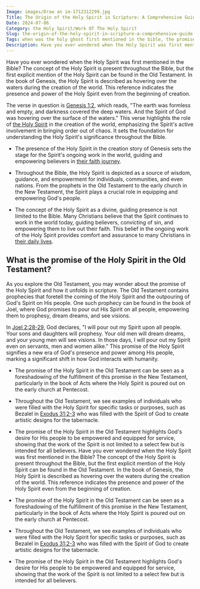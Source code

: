 ```yaml
---
Image: images/Draw an im-1712312299.jpg
Title: The Origin of the Holy Spirit in Scripture: A Comprehensive Guide
Date: 2024-07-06
Category: the Holy Spirit/Work Of The Holy Spirit
Slug: the-origin-of-the-holy-spirit-in-scripture-a-comprehensive-guide
Tags: when was the holy ghost first mentioned in the bible, the promise of the holy spirit in the old testament, when was the holy spirit first mentioned in the bible, the first mention of the holy spirit in the bible, when is holy spirit first mentioned in bible, verses about the holy spirit in the old testament, did the holy spirit exist in the old testament, holy spirit in the old testament verses, the holy spirit, work of the holy spirit
Description: Have you ever wondered when the Holy Spirit was first mentioned in the Bible The concept of the Holy Spirit is present throughout the Bible but the first explicit mention of the Holy Spirit can be found in the Old Testament In the book of Genesis the Holy Spirit is
---
```




Have you ever wondered when the Holy Spirit was first mentioned in the Bible? The concept of the Holy Spirit is present throughout the Bible, but the first explicit mention of the Holy Spirit can be found in the Old Testament. In the book of Genesis, the Holy Spirit is described as hovering over the waters during the creation of the world. This reference indicates the presence and power of the Holy Spirit even from the beginning of creation.

The verse in question is [Genesis 1:2](https://www.bibleref.com/Genesis/1/Genesis-1-2.html), which reads, "The earth was formless and empty, and darkness covered the deep waters. And the Spirit of God was hovering over the surface of the waters." This verse highlights the role of [the Holy Spirit](/praying-for-a-sick-friend-discovering-hope-and-comfort-through-faith) in the creation of the world, emphasizing the Spirit's active involvement in bringing order out of chaos. It sets the foundation for understanding the Holy Spirit's significance throughout the Bible.

- The presence of the Holy Spirit in the creation story of Genesis sets the stage for the Spirit's ongoing work in the world, guiding and empowering believers in [their faith journey](/ultimate-guide-to-planning-engaging-and-fruitful-bible-studies-for-small-groups).

- Throughout the Bible, the Holy Spirit is depicted as a source of wisdom, guidance, and empowerment for individuals, communities, and even nations. From the prophets in the Old Testament to the early church in the New Testament, the Spirit plays a crucial role in equipping and empowering God's people.

- The concept of the Holy Spirit as a divine, guiding presence is not limited to the Bible. Many Christians believe that the Spirit continues to work in the world today, guiding believers, convicting of sin, and empowering them to live out their faith. This belief in the ongoing work of the Holy Spirit provides comfort and assurance to many Christians in [their daily lives](/discover-the-shortest-chapter-in-the-bible-a-hidden-gem-for-christian-readers).

## What is the promise of the Holy Spirit in the Old Testament?

As you explore the Old Testament, you may wonder about the promise of the Holy Spirit and how it unfolds in scripture. The Old Testament contains prophecies that foretell the coming of the Holy Spirit and the outpouring of God's Spirit on His people. One such prophecy can be found in the book of Joel, where God promises to pour out His Spirit on all people, empowering them to prophesy, dream dreams, and see visions.

In [Joel 2:28-29](https://www.bibleref.com/Joel/2/Joel-2-28.html), God declares, "I will pour out my Spirit upon all people. Your sons and daughters will prophesy. Your old men will dream dreams, and your young men will see visions. In those days, I will pour out my Spirit even on servants, men and women alike." This promise of the Holy Spirit signifies a new era of God's presence and power among His people, marking a significant shift in how God interacts with humanity.

- The promise of the Holy Spirit in the Old Testament can be seen as a foreshadowing of the fulfillment of this promise in the New Testament, particularly in the book of Acts where the Holy Spirit is poured out on the early church at Pentecost.
- Throughout the Old Testament, we see examples of individuals who were filled with the Holy Spirit for specific tasks or purposes, such as Bezalel in [Exodus 31:2-3](https://www.bibleref.com/Exodus/31/Exodus-31-2.html) who was filled with the Spirit of God to create artistic designs for the tabernacle.
- The promise of the Holy Spirit in the Old Testament highlights God's desire for His people to be empowered and equipped for service, showing that the work of the Spirit is not limited to a select few but is intended for all believers.
Have you ever wondered when the Holy Spirit was first mentioned in the Bible? The concept of the Holy Spirit is present throughout the Bible, but the first explicit mention of the Holy Spirit can be found in the Old Testament. In the book of Genesis, the Holy Spirit is described as hovering over the waters during the creation of the world. This reference indicates the presence and power of the Holy Spirit even from the beginning of creation.

- The promise of the Holy Spirit in the Old Testament can be seen as a foreshadowing of the fulfillment of this promise in the New Testament, particularly in the book of Acts where the Holy Spirit is poured out on the early church at Pentecost.
- Throughout the Old Testament, we see examples of individuals who were filled with the Holy Spirit for specific tasks or purposes, such as Bezalel in [Exodus 31:2-3](https://www.bibleref.com/Exodus/31/Exodus-31-2.html) who was filled with the Spirit of God to create artistic designs for the tabernacle.
- The promise of the Holy Spirit in the Old Testament highlights God's desire for His people to be empowered and equipped for service, showing that the work of the Spirit is not limited to a select few but is intended for all believers.
